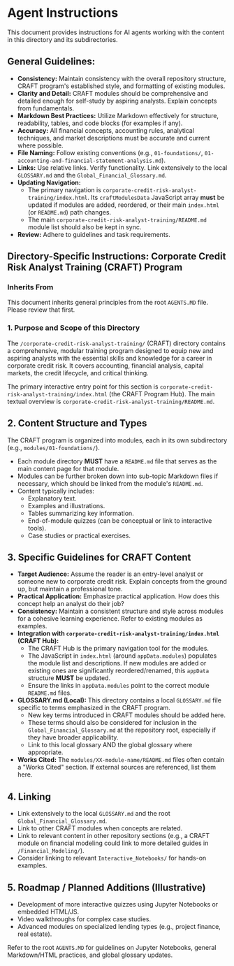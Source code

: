 # Agent Instructions

This document provides instructions for AI agents working with the content in this directory and its subdirectories.

## General Guidelines:

*   **Consistency:** Maintain consistency with the overall repository structure, CRAFT program's established style, and formatting of existing modules.
*   **Clarity and Detail:** CRAFT modules should be comprehensive and detailed enough for self-study by aspiring analysts. Explain concepts from fundamentals.
*   **Markdown Best Practices:** Utilize Markdown effectively for structure, readability, tables, and code blocks (for examples if any).
*   **Accuracy:** All financial concepts, accounting rules, analytical techniques, and market descriptions must be accurate and current where possible.
*   **File Naming:** Follow existing conventions (e.g., `01-foundations/`, `01-accounting-and-financial-statement-analysis.md`).
*   **Links:** Use relative links. Verify functionality. Link extensively to the local `GLOSSARY.md` and the `Global_Financial_Glossary.md`.
*   **Updating Navigation:**
    *   The primary navigation is `corporate-credit-risk-analyst-training/index.html`. Its `craftModulesData` JavaScript array **must** be updated if modules are added, reordered, or their main `index.html` (or `README.md`) path changes.
    *   The main `corporate-credit-risk-analyst-training/README.md` module list should also be kept in sync.
*   **Review:** Adhere to guidelines and task requirements.

## Directory-Specific Instructions: Corporate Credit Risk Analyst Training (CRAFT) Program

### Inherits From
This document inherits general principles from the root `AGENTS.MD` file. Please review that first.

### 1. Purpose and Scope of this Directory
The `/corporate-credit-risk-analyst-training/` (CRAFT) directory contains a comprehensive, modular training program designed to equip new and aspiring analysts with the essential skills and knowledge for a career in corporate credit risk. It covers accounting, financial analysis, capital markets, the credit lifecycle, and critical thinking.

The primary interactive entry point for this section is `corporate-credit-risk-analyst-training/index.html` (the CRAFT Program Hub). The main textual overview is `corporate-credit-risk-analyst-training/README.md`.

## 2. Content Structure and Types
The CRAFT program is organized into modules, each in its own subdirectory (e.g., `modules/01-foundations/`).
*   Each module directory **MUST** have a `README.md` file that serves as the main content page for that module.
*   Modules can be further broken down into sub-topic Markdown files if necessary, which should be linked from the module's `README.md`.
*   Content typically includes:
    *   Explanatory text.
    *   Examples and illustrations.
    *   Tables summarizing key information.
    *   End-of-module quizzes (can be conceptual or link to interactive tools).
    *   Case studies or practical exercises.

## 3. Specific Guidelines for CRAFT Content
*   **Target Audience:** Assume the reader is an entry-level analyst or someone new to corporate credit risk. Explain concepts from the ground up, but maintain a professional tone.
*   **Practical Application:** Emphasize practical application. How does this concept help an analyst do their job?
*   **Consistency:** Maintain a consistent structure and style across modules for a cohesive learning experience. Refer to existing modules as examples.
*   **Integration with `corporate-credit-risk-analyst-training/index.html` (CRAFT Hub):**
    *   The CRAFT Hub is the primary navigation tool for the modules.
    *   The JavaScript in `index.html` (around `appData.modules`) populates the module list and descriptions. If new modules are added or existing ones are significantly reordered/renamed, this `appData` structure **MUST** be updated.
    *   Ensure the links in `appData.modules` point to the correct module `README.md` files.
*   **GLOSSARY.md (Local):** This directory contains a local `GLOSSARY.md` file specific to terms emphasized in the CRAFT program.
    *   New key terms introduced in CRAFT modules should be added here.
    *   These terms should also be considered for inclusion in the `Global_Financial_Glossary.md` at the repository root, especially if they have broader applicability.
    *   Link to this local glossary AND the global glossary where appropriate.
*   **Works Cited:** The `modules/XX-module-name/README.md` files often contain a "Works Cited" section. If external sources are referenced, list them here.

## 4. Linking
*   Link extensively to the local `GLOSSARY.md` and the root `Global_Financial_Glossary.md`.
*   Link to other CRAFT modules when concepts are related.
*   Link to relevant content in other repository sections (e.g., a CRAFT module on financial modeling could link to more detailed guides in `/Financial_Modeling/`).
*   Consider linking to relevant `Interactive_Notebooks/` for hands-on examples.

## 5. Roadmap / Planned Additions (Illustrative)
*   Development of more interactive quizzes using Jupyter Notebooks or embedded HTML/JS.
*   Video walkthroughs for complex case studies.
*   Advanced modules on specialized lending types (e.g., project finance, real estate).

Refer to the root `AGENTS.MD` for guidelines on Jupyter Notebooks, general Markdown/HTML practices, and global glossary updates.
